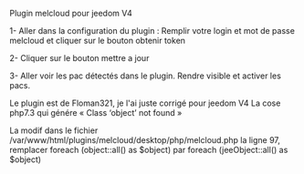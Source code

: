 Plugin melcloud pour jeedom V4

1- Aller dans la configuration du plugin :
Remplir votre login et mot de passe melcloud et cliquer sur le bouton obtenir token

2- Cliquer sur le bouton mettre a jour

3- Aller voir les pac détectés dans le plugin.
Rendre visible et activer les pacs.

Le plugin est de Floman321, je l'ai juste corrigé pour jeedom V4
La cose php7.3 qui génére « Class ‘object’ not found »

La modif dans le fichier /var/www/html/plugins/melcloud/desktop/php/melcloud.php
la ligne 97, remplacer
foreach (object::all() as $object)
par
foreach (jeeObject::all() as $object)